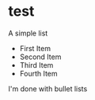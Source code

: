# test

A simple list
  - First Item
  - Second Item
  - Third Item
  - Fourth Item

I'm done with bullet lists
